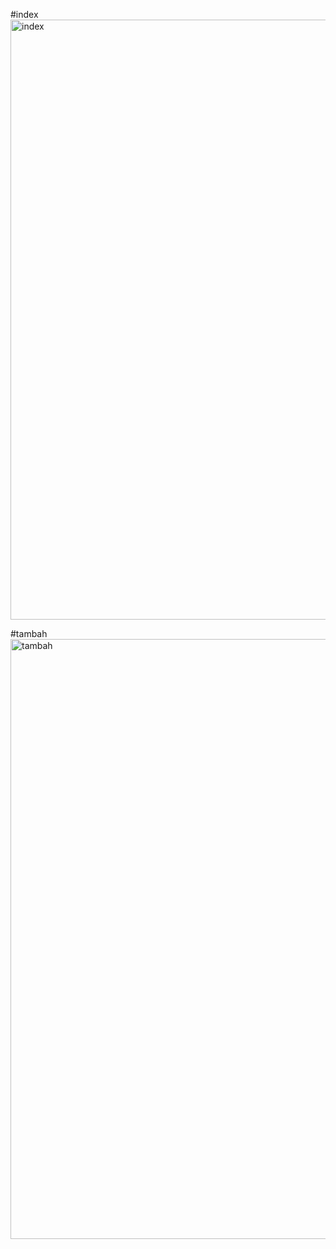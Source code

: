 #index
<img width="960" alt="index" src="https://user-images.githubusercontent.com/74579676/187575296-ad5c4d3c-d8f4-4bc7-a609-b09eb7225c37.png">

#tambah
<img width="960" alt="tambah" src="https://user-images.githubusercontent.com/74579676/187575531-d1024d81-fbc2-4aaf-8bb4-27bfd84a4d67.png">
